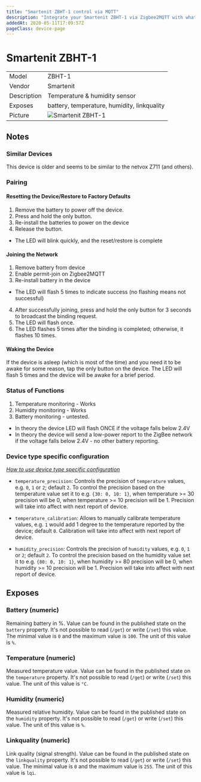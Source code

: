 ```yaml
---
title: "Smartenit ZBHT-1 control via MQTT"
description: "Integrate your Smartenit ZBHT-1 via Zigbee2MQTT with whatever smart home infrastructure you are using without the vendors bridge or gateway."
addedAt: 2020-05-11T17:09:57Z
pageClass: device-page
---
```


<!-- !!!! -->
<!-- ATTENTION: This file is auto-generated through docgen! -->
<!-- You can only edit the "## Notes"-Section till next h1 (#) or h2 heading (##). -->
<!-- Do NOT use h1 or h2 heading within "## Notes"-Section. -->
<!-- !!!! -->

# Smartenit ZBHT-1

|     |     |
|-----|-----|
| Model | ZBHT-1  |
| Vendor  | Smartenit  |
| Description | Temperature & humidity sensor  |
| Exposes | battery, temperature, humidity, linkquality |
| Picture | ![Smartenit ZBHT-1](https://www.zigbee2mqtt.io/images/devices/ZBHT-1.jpg) |


<!-- Notes BEGIN: You can edit here. Add "## Notes" headline if not already present. -->
## Notes


### Similar Devices
This device is older and seems to be similar to the netvox Z711 (and others).

### Pairing

#### Resetting the Device/Restore to Factory Defaults
1. Remove the battery to power off the device.
2. Press and hold the only button.
3. Re-install the batteries to power on the device
4. Release the button.
 * The LED will blink quickly, and the reset/restore is complete

#### Joining the Network
1. Remove battery from device
2. Enable permit-join on Zigbee2MQTT
3. Re-install battery in the device
 * The LED will flash 5 times to indicate success (no flashing means not successful)
4. After successfully joining, press and hold the only button for 3 seconds to broadcast the binding request.
5. The LED will flash once.
6. The LED flashes 5 times after the binding is completed; otherwise, it flashes 10 times.

#### Waking the Device
If the device is asleep (which is most of the time) and you need it to be awake for some reason, tap the only button on the device. The LED will flash 5 times and the device will be awake for a brief period.

### Status of Functions
1. Temperature monitoring - Works
2. Humidity monitoring - Works
3. Battery monitoring - untested.
 * In theory the device LED will flash ONCE if the voltage falls below 2.4V
 * In theory the device will send a low-power report to the ZigBee network if the voltage falls below 2.4V - no other battery reporting.

### Device type specific configuration
*[How to use device type specific configuration](../guide/configuration/devices-groups.md#specific-device-options)*

* `temperature_precision`: Controls the precision of `temperature` values,
e.g. `0`, `1` or `2`; default `2`.
To control the precision based on the temperature value set it to e.g. `{30: 0, 10: 1}`,
when temperature >= 30 precision will be 0, when temperature >= 10 precision will be 1. Precision will take into affect with next report of device.
* `temperature_calibration`: Allows to manually calibrate temperature values,
e.g. `1` would add 1 degree to the temperature reported by the device; default `0`. Calibration will take into affect with next report of device.


* `humidity_precision`: Controls the precision of `humidity` values, e.g. `0`, `1` or `2`; default `2`.
To control the precision based on the humidity value set it to e.g. `{80: 0, 10: 1}`,
when humidity >= 80 precision will be 0, when humidity >= 10 precision will be 1. Precision will take into affect with next report of device.

<!-- Notes END: Do not edit below this line -->


## Exposes

### Battery (numeric)
Remaining battery in %.
Value can be found in the published state on the `battery` property.
It's not possible to read (`/get`) or write (`/set`) this value.
The minimal value is `0` and the maximum value is `100`.
The unit of this value is `%`.

### Temperature (numeric)
Measured temperature value.
Value can be found in the published state on the `temperature` property.
It's not possible to read (`/get`) or write (`/set`) this value.
The unit of this value is `°C`.

### Humidity (numeric)
Measured relative humidity.
Value can be found in the published state on the `humidity` property.
It's not possible to read (`/get`) or write (`/set`) this value.
The unit of this value is `%`.

### Linkquality (numeric)
Link quality (signal strength).
Value can be found in the published state on the `linkquality` property.
It's not possible to read (`/get`) or write (`/set`) this value.
The minimal value is `0` and the maximum value is `255`.
The unit of this value is `lqi`.

